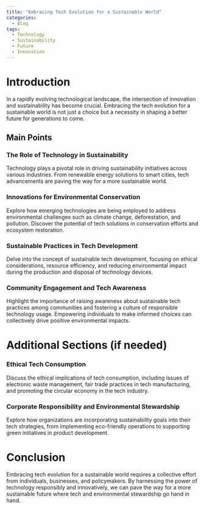 ```yaml
---
title: "Embracing Tech Evolution for a Sustainable World"
categories:
  - Blog
tags:
  - Technology
  - Sustainability
  - Future
  - Innovation
---
```


# Introduction
In a rapidly evolving technological landscape, the intersection of innovation and sustainability has become crucial. Embracing the tech evolution for a sustainable world is not just a choice but a necessity in shaping a better future for generations to come.

## Main Points
### The Role of Technology in Sustainability
Technology plays a pivotal role in driving sustainability initiatives across various industries. From renewable energy solutions to smart cities, tech advancements are paving the way for a more sustainable world.

### Innovations for Environmental Conservation
Explore how emerging technologies are being employed to address environmental challenges such as climate change, deforestation, and pollution. Discover the potential of tech solutions in conservation efforts and ecosystem restoration.

### Sustainable Practices in Tech Development
Delve into the concept of sustainable tech development, focusing on ethical considerations, resource efficiency, and reducing environmental impact during the production and disposal of technology devices.

### Community Engagement and Tech Awareness
Highlight the importance of raising awareness about sustainable tech practices among communities and fostering a culture of responsible technology usage. Empowering individuals to make informed choices can collectively drive positive environmental impacts.

# Additional Sections (if needed)
### Ethical Tech Consumption
Discuss the ethical implications of tech consumption, including issues of electronic waste management, fair trade practices in tech manufacturing, and promoting the circular economy in the tech industry.

### Corporate Responsibility and Environmental Stewardship
Explore how organizations are incorporating sustainability goals into their tech strategies, from implementing eco-friendly operations to supporting green initiatives in product development.

# Conclusion
Embracing tech evolution for a sustainable world requires a collective effort from individuals, businesses, and policymakers. By harnessing the power of technology responsibly and innovatively, we can pave the way for a more sustainable future where tech and environmental stewardship go hand in hand.